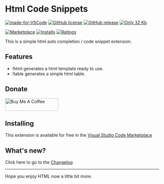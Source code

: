 # Html Code Snippets

[![made-for-VSCode](https://img.shields.io/badge/Made%20for-VSCode-1f425f.svg)](https://code.visualstudio.com/)
[![GitHub license](https://img.shields.io/github/license/FabianWassermann/htmlAutoCompletion)](https://github.com/FabianWassermann/htmlAutoCompletion/blob/master/LICENSE)
[![GitHub release](https://img.shields.io/github/release/FabianWassermann/htmlAutoCompletion)](https://GitHub.com/FabianWassermann/htmlAutoCompletion/releases/)
[![Only 32 Kb](https://img.shields.io/github/repo-size/fabianwassermann/htmlAutoCompletion)](https://github.com/FabianWassermann/htmlAutoCompletion/blob/master/)

[![Marketplace](https://vsmarketplacebadge.apphb.com/version/F4Bz3.htmlautocompletion.svg)](https://marketplace.visualstudio.com/items/F4Bz3.htmlautocompletion) 
[![Installs](https://vsmarketplacebadge.apphb.com/installs/F4Bz3.htmlautocompletion.svg)](https://marketplace.visualstudio.com/items/F4Bz3.htmlautocompletion) 
[![Ratings](https://vsmarketplacebadge.apphb.com/rating-short/F4Bz3.htmlautocompletion.svg)](https://marketplace.visualstudio.com/items/F4Bz3.htmlautocompletion)

This is a simple html auto completion / code snippet extension.

## Features

- !html generates a html template ready to use.
- !table generates a simple html table.

## Donate

<a href="https://www.buymeacoffee.com/F4Bz3" target="_blank"><img src="https://cdn.buymeacoffee.com/buttons/default-orange.png" alt="Buy Me A Coffee" height="41" width="174"></a>

## Installing

This extension is available for free in the [Visual Studio Code Marketplace](https://marketplace.visualstudio.com/items?itemName=F4Bz3.htmlautocompletion)

## What's new?
Click here to go to the [Changelog](https://github.com/FabianWassermann/htmlAutoCompletion/blob/main/CHANGELOG.md)

-----------------------------------------------------------------------------------------------------------

Hope you enjoy HTML now a little bit more.
